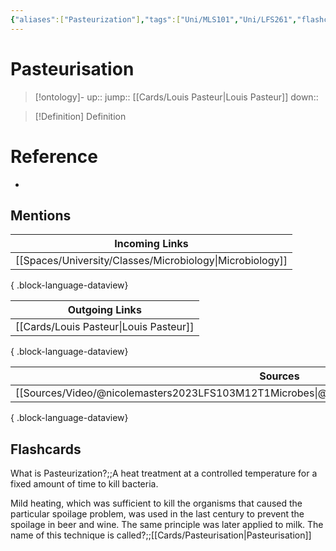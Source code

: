 ```yaml
---
{"aliases":["Pasteurization"],"tags":["Uni/MLS101","Uni/LFS261","flashcards/LFS261"],"dg-publish":true,"permalink":"/cards/pasteurisation/","dgPassFrontmatter":true}
---
```


# Pasteurisation

> [!ontology]-
> up:: 
> jump:: [[Cards/Louis Pasteur\|Louis Pasteur]]
> down:: 

> [!Definition] Definition
> 

# Reference
- 

## Mentions
| Incoming Links                                              |
| ----------------------------------------------------------- |
| [[Spaces/University/Classes/Microbiology\|Microbiology]] |

{ .block-language-dataview}

| Outgoing Links                            |
| ----------------------------------------- |
| [[Cards/Louis Pasteur\|Louis Pasteur]] |

{ .block-language-dataview}

| Sources                                                                                           |
| ------------------------------------------------------------------------------------------------- |
| [[Sources/Video/@nicolemasters2023LFS103M12T1Microbes\|@nicolemasters2023LFS103M12T1Microbes]] |

{ .block-language-dataview}

## Flashcards 

What is Pasteurization?;;A heat treatment at a controlled temperature for a fixed amount of time to kill bacteria.
<!--SR:!2024-04-19,3,250-->

Mild heating, which was sufficient to kill the organisms that caused the particular spoilage problem, was used in the last century to prevent the spoilage in beer and wine. The same principle was later applied to milk. The name of this technique is called?;;[[Cards/Pasteurisation\|Pasteurisation]]
<!--SR:!2024-04-19,3,250-->